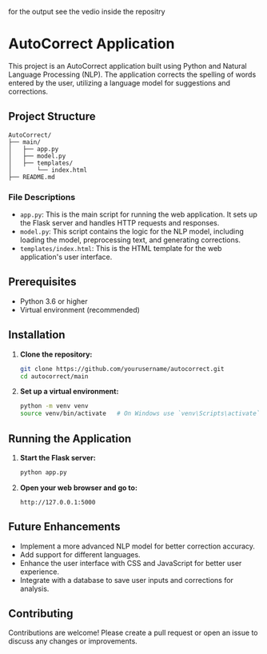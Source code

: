 for the output see the vedio inside the repositry
# AutoCorrect Application

This project is an AutoCorrect application built using Python and Natural Language Processing (NLP). The application corrects the spelling of words entered by the user, utilizing a language model for suggestions and corrections.

## Project Structure

```
AutoCorrect/
├── main/
│   ├── app.py
│   ├── model.py
│   ├── templates/
│       └── index.html
├── README.md

```

### File Descriptions

- `app.py`: This is the main script for running the web application. It sets up the Flask server and handles HTTP requests and responses.
- `model.py`: This script contains the logic for the NLP model, including loading the model, preprocessing text, and generating corrections.
- `templates/index.html`: This is the HTML template for the web application's user interface.

## Prerequisites

- Python 3.6 or higher
- Virtual environment (recommended)

## Installation

1. **Clone the repository:**
    ```sh
    git clone https://github.com/yourusername/autocorrect.git
    cd autocorrect/main
    ```

2. **Set up a virtual environment:**
    ```sh
    python -m venv venv
    source venv/bin/activate   # On Windows use `venv\Scripts\activate`
    ```

## Running the Application

1. **Start the Flask server:**
    ```sh
    python app.py
    ```

2. **Open your web browser and go to:**
    ```
    http://127.0.0.1:5000
    ```

## Future Enhancements

- Implement a more advanced NLP model for better correction accuracy.
- Add support for different languages.
- Enhance the user interface with CSS and JavaScript for better user experience.
- Integrate with a database to save user inputs and corrections for analysis.

## Contributing

Contributions are welcome! Please create a pull request or open an issue to discuss any changes or improvements.

